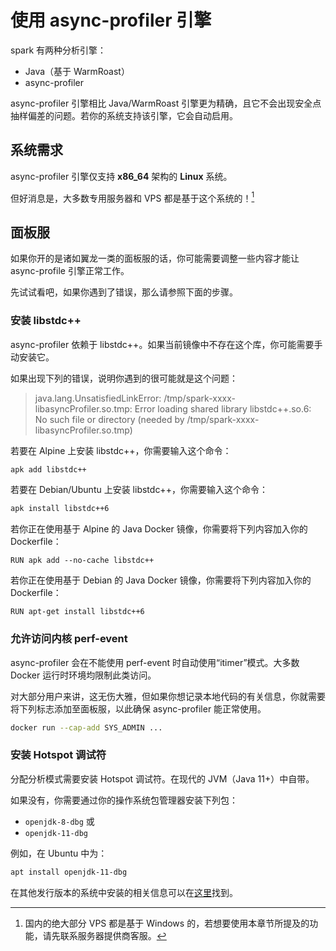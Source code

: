 # 使用 async-profiler 引擎

spark 有两种分析引擎：


* Java（基于 WarmRoast）
* async-profiler

async-profiler 引擎相比 Java/WarmRoast 引擎更为精确，且它不会出现安全点抽样偏差的问题。若你的系统支持该引擎，它会自动启用。

## 系统需求

async-profiler 引擎仅支持 **x86_64** 架构的 **Linux** 系统。

但好消息是，大多数专用服务器和 VPS 都是基于这个系统的！[^1]

## 面板服

如果你开的是诸如翼龙一类的面板服的话，你可能需要调整一些内容才能让 async-profile 引擎正常工作。

先试试看吧，如果你遇到了错误，那么请参照下面的步骤。

### 安装 libstdc++

async-profiler 依赖于 libstdc++。如果当前镜像中不存在这个库，你可能需要手动安装它。

如果出现下列的错误，说明你遇到的很可能就是这个问题：

> java.lang.UnsatisfiedLinkError: /tmp/spark-xxxx-libasyncProfiler.so.tmp: Error loading shared library libstdc++.so.6: No such file or directory (needed by /tmp/spark-xxxx-libasyncProfiler.so.tmp)

若要在 Alpine 上安装 libstdc++，你需要输入这个命令：
```bash
apk add libstdc++
```
若要在 Debian/Ubuntu 上安装 libstdc++，你需要输入这个命令：
```bash
apk install libstdc++6
```
若你正在使用基于 Alpine 的 Java Docker 镜像，你需要将下列内容加入你的 Dockerfile：
```docker
RUN apk add --no-cache libstdc++
```
若你正在使用基于 Debian 的 Java Docker 镜像，你需要将下列内容加入你的 Dockerfile：
```docker
RUN apt-get install libstdc++6
```

### 允许访问内核 perf-event

async-profiler 会在不能使用 perf-event 时自动使用“itimer”模式。大多数 Docker 运行时环境均限制此类访问。

对大部分用户来讲，这无伤大雅，但如果你想记录本地代码的有关信息，你就需要将下列标志添加至面板服，以此确保 async-profiler 能正常使用。
```bash
docker run --cap-add SYS_ADMIN ...
```

### 安装 Hotspot 调试符

分配分析模式需要安装 Hotspot 调试符。在现代的 JVM（Java 11+）中自带。

如果没有，你需要通过你的操作系统包管理器安装下列包：


* `openjdk-8-dbg` 或
* `openjdk-11-dbg`

例如，在 Ubuntu 中为：
```bash
apt install openjdk-11-dbg
```

在其他发行版本的系统中安装的相关信息可以在[这里](https://github.com/jvm-profiling-tools/async-profiler#installing-debug-symbols)找到。

[^1]:
    国内的绝大部分 VPS 都是基于 Windows 的，若想要使用本章节所提及的功能，请先联系服务器提供商客服。
